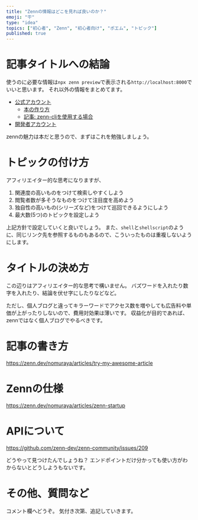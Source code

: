 ```yaml
---
title: "Zennの情報はどこを見れば良いのか？"
emoji: "🪧"
type: "idea"
topics: ["初心者", "Zenn", "初心者向け", "ポエム", "トピック"]
published: true
---
```


# 記事タイトルへの結論
使うのに必要な情報は`npx zenn preview`で表示される`http://localhost:8000`でいいと思います。
それ以外の情報をまとめてます。

- [公式アカウント](https://zenn.dev/zenn)
  - [本の作り方](https://zenn.dev/zenn/books/how-to-create-book)
  - [記事: zenn-cliを使用する場合](https://zenn.dev/zenn/articles/zenn-cli-guide)
- [開発者アカウント](https://zenn.dev/catnose99)

zennの魅力は本だと思うので、まずはこれを勉強しましょう。

# トピックの付け方
アフィリエイター的な思考になりますが、

1. 関連度の高いものをつけて検索しやすくしよう
1. 閲覧者数が多そうなものをつけて注目度を高めよう
1. 独自性の高いもの(シリーズなど)をつけて巡回できるようにしよう
1. 最大数(5つ)のトピックを設定しよう

上記方針で設定していくと良いでしょう。
また、`shell`と`shellscript`のように、同じリンク先を参照するものもあるので、こういったものは重複しないようにします。

# タイトルの決め方
この辺りはアフィリエイター的な思考で構いません。
バズワードを入れたり数字を入れたり、結論を伏せ字にしたりなどなど。

ただし、個人ブログと違ってキラーワードでアクセス数を増やしても広告料や単価が上がったりしないので、費用対効果は薄いです。
収益化が目的であれば、zennではなく個人ブログでやるべきです。

# 記事の書き方
https://zenn.dev/nomuraya/articles/try-my-awesome-article

# Zennの仕様
https://zenn.dev/nomuraya/articles/zenn-startup

# APIについて
https://github.com/zenn-dev/zenn-community/issues/209

どうやって見つけたんでしょうね？
エンドポイントだけ分かっても使い方がわからないとどうしようもないです。

# その他、質問など
コメント欄へどうぞ。
気付き次第、追記していきます。
